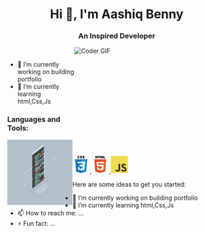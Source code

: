 <h1 align="center">Hi 👋, I'm Aashiq Benny</h1>
<h3 align="center">An Inspired Developer</h3>


<img align="right" alt="Coder GIF" height=250 width=350  src="https://images.squarespace-cdn.com/content/v1/5769fc401b631bab1addb2ab/1541580611624-TE64QGKRJG8SWAIUS7NS/ke17ZwdGBToddI8pDm48kPoswlzjSVMM-SxOp7CV59BZw-zPPgdn4jUwVcJE1ZvWQUxwkmyExglNqGp0IvTJZamWLI2zvYWH8K3-s_4yszcp2ryTI0HqTOaaUohrI8PI6FXy8c9PWtBlqAVlUS5izpdcIXDZqDYvprRqZ29Pw0o/coding-freak.gif" />
<br>

- 🔭 I’m currently working on  building portfolio
- 🌱 I’m currently learning html,Css,Js




<h3 align="left">Languages and Tools:</h3>
<img align="left" src="Comp Gif.gif" height=150 width=150 />
<p align="left"> <a href="https://www.w3schools.com/css/" target="_blank" rel="noreferrer"> <img src="https://raw.githubusercontent.com/devicons/devicon/master/icons/css3/css3-original-wordmark.svg" alt="css3" width="40" height="40"/> </a> <a href="https://www.w3.org/html/" target="_blank" rel="noreferrer"> <img src="https://raw.githubusercontent.com/devicons/devicon/master/icons/html5/html5-original-wordmark.svg" alt="html5" width="40" height="40"/> </a> <a href="https://developer.mozilla.org/en-US/docs/Web/JavaScript" target="_blank" rel="noreferrer"> <img src="https://raw.githubusercontent.com/devicons/devicon/master/icons/javascript/javascript-original.svg" alt="javascript" width="40" height="40"/> </a> 
<br>




Here are some ideas to get you started:

- 🔭 I’m currently working on  building portfolio
- 🌱 I’m currently learning html,Css,Js
- 📫 How to reach me: ...
- ⚡ Fun fact: ...
